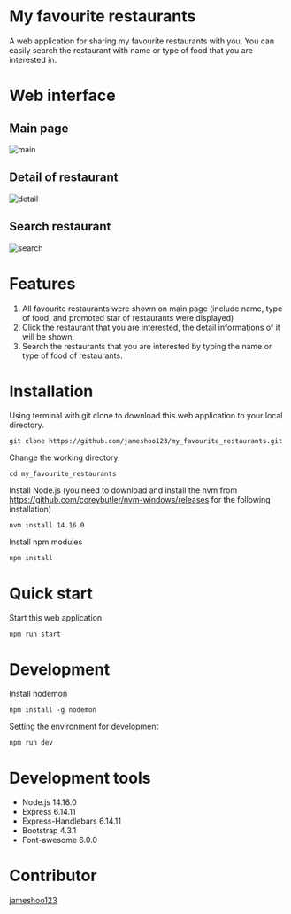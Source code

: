 # My favourite restaurants
A web application for sharing my favourite restaurants with you. You can easily search the restaurant with name or type of food that you are interested in.

# Web interface
## Main page
![main](https://user-images.githubusercontent.com/87403901/143728923-7b9aa610-9dba-4f14-afbd-929814d2fdc9.png)

## Detail of restaurant
![detail](https://user-images.githubusercontent.com/87403901/143728925-7851d96f-486f-4997-ab0e-d93d69a0949a.png)

## Search restaurant
![search](https://user-images.githubusercontent.com/87403901/143728928-7964447d-a6bb-41af-a9fc-0c7a9e07b6ca.png)

# Features
1. All favourite restaurants were shown on main page (include name, type of food, and promoted star of restaurants were displayed)
2. Click the restaurant that you are interested, the detail informations of it will be shown.
3. Search the restaurants that you are interested by typing the name or type of food of restaurants.

# Installation
Using terminal with git clone to download this web application to your local directory.

    git clone https://github.com/jameshoo123/my_favourite_restaurants.git

Change the working directory 

    cd my_favourite_restaurants

Install Node.js (you need to download and install the nvm from https://github.com/coreybutler/nvm-windows/releases for the following installation)

    nvm install 14.16.0

Install npm modules

    npm install

# Quick start
Start this web application

    npm run start

# Development
Install nodemon

    npm install -g nodemon

Setting the environment for development

    npm run dev

# Development tools
* Node.js 14.16.0
* Express 6.14.11
* Express-Handlebars 6.14.11
* Bootstrap 4.3.1
* Font-awesome 6.0.0

# Contributor
[jameshoo123](https://github.com/Azure/azure-content/blob/master/contributor-guide/contributor-guide-index.md)
